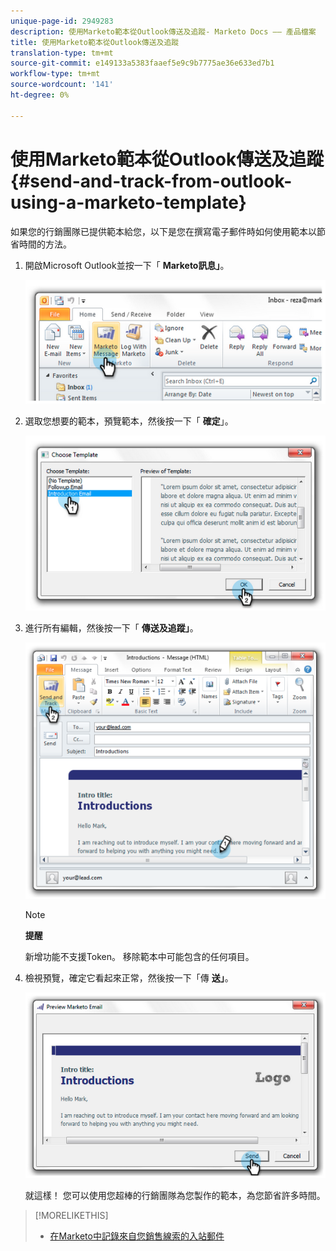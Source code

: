 ```yaml
---
unique-page-id: 2949283
description: 使用Marketo範本從Outlook傳送及追蹤- Marketo Docs —— 產品檔案
title: 使用Marketo範本從Outlook傳送及追蹤
translation-type: tm+mt
source-git-commit: e149133a5383faaef5e9c9b7775ae36e633ed7b1
workflow-type: tm+mt
source-wordcount: '141'
ht-degree: 0%

---
```



# 使用Marketo範本從Outlook傳送及追蹤 {#send-and-track-from-outlook-using-a-marketo-template}

如果您的行銷團隊已提供範本給您，以下是您在撰寫電子郵件時如何使用範本以節省時間的方法。

1. 開啟Microsoft Outlook並按一下「 **Marketo訊息」**。

   ![](assets/image2014-9-23-17-3a8-3a33.png)

1. 選取您想要的範本，預覽範本，然後按一下「 **確定**」。

   ![](assets/image2014-9-23-17-3a8-3a45.png)

1. 進行所有編輯，然後按一下「 **傳送及追蹤」**。

   ![](assets/image2014-9-23-17-3a8-3a58.png)

   >[!NOTE]
   >
   >**提醒**
   >
   >
   >新增功能不支援Token。 移除範本中可能包含的任何項目。

1. 檢視預覽，確定它看起來正常，然後按一下「傳 **送」**。

   ![](assets/image2014-9-23-17-3a9-3a11.png)

   就這樣！ 您可以使用您超棒的行銷團隊為您製作的範本，為您節省許多時間。

>[!MORELIKETHIS]
>
>* [在Marketo中記錄來自您銷售線索的入站郵件](../../../product-docs/marketo-sales-insight/using-msi/log-inbound-mail-from-your-leads-in-marketo.md)

>



